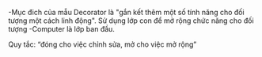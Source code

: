 -Mục đich của mẫu Decorator là "gắn kết thêm một số tính năng cho đối tượng một cách linh động". Sử dụng lớp con để mở rộng chức năng cho đối tượng
-Computer là lớp ban đầu.

Quy tắc: “đóng cho việc chỉnh sửa, mở cho việc mở rộng”  

